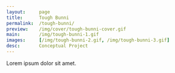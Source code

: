 ```yaml
---
layout:     page
title:      Tough Bunni
permalink:  /tough-bunni/
preview:    /img/cover/tough-bunni-cover.gif
main:       /img/tough-bunni-1.gif
images:     [/img/tough-bunni-2.gif, /img/tough-bunni-3.gif]
desc:       Conceptual Project
---
```


Lorem ipsum dolor sit amet.
